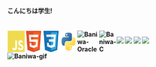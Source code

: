 
<h4>こんにちは学生!<h4> 

<div style="display:  inline_block"><br>  
  <img align="left" alt="Baniwa-Js" height="50" width="40" src="https://raw.githubusercontent.com/devicons/devicon/master/icons/javascript/javascript-plain.svg">
  <img align="left" alt="Baniwa-HTML" height="50" width="40" src="https://raw.githubusercontent.com/devicons/devicon/master/icons/html5/html5-original.svg">
  <img align="left" alt="Baniwa-CSS" height="50" width="40" src="https://raw.githubusercontent.com/devicons/devicon/master/icons/css3/css3-original.svg">
  <img align="left" alt="Baniwa-Python" height="50" width="40" src="https://raw.githubusercontent.com/devicons/devicon/master/icons/python/python-original.svg">
  <img align="left" alt="Baniwa-Oracle" height="50" width="50" src="https://cdn.jsdelivr.net/gh/devicons/devicon/icons/oracle/oracle-original.svg" />  
  <img align="left" alt="Baniwa-C" height="50" width="40" src="https://cdn.jsdelivr.net/gh/devicons/devicon/icons/c/c-original.svg">    
</div>

<div><p>
  <img align="left" alt="Baniwa-gif" height="350" width="350" src="https://cdn.discordapp.com/attachments/1189667244318404659/1189674713212014684/image-removebg.png?ex=659f05ea&is=658c90ea&hm=a9874144e9eed22cc115bc7a44dfa537dc1810f71d1470ec1fe236b1cbb5baaa&"> </p> </div>
  
<div> <a href="https://www.instagram.com/gihgoess/" target="_blank"><img src="https://img.shields.io/badge/-Instagram-%23E4405F?style=for-the-badge&logo=instagram&logoColor=white" target="_blank"></a>
 	<a href="" target="_blank"><img src="https://img.shields.io/badge/Twitch-9146FF?style=for-the-badge&logo=twitch&logoColor=white" target="_blank"></a>
  <a href="https://discord.gg/ZmXzSvhGTd" target="_blank"><img src="https://img.shields.io/badge/Discord-7289DA?style=for-the-badge&logo=discord&logoColor=white" target="_blank"></a> 
  <a href="https://www.linkedin.com/in/gihgoess/" target="_blank"><img src="https://img.shields.io/badge/-LinkedIn-%230077B5?style=for-the-badge&logo=linkedin&logoColor=white" target="_blank"></a> </div>


## 

